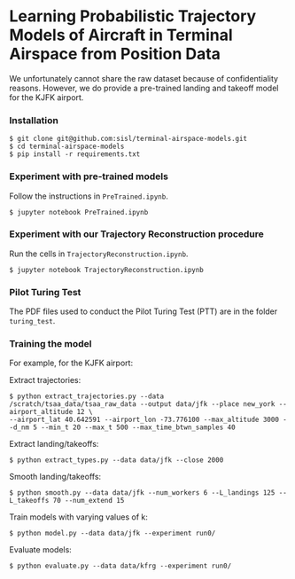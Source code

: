 # Learning Probabilistic Trajectory Models of Aircraft in Terminal Airspace from Position Data

We unfortunately cannot share the raw dataset because of confidentiality reasons. However, we do provide a pre-trained landing and takeoff model for the KJFK airport.

### Installation

```
$ git clone git@github.com:sisl/terminal-airspace-models.git
$ cd terminal-airspace-models
$ pip install -r requirements.txt
```

### Experiment with pre-trained models

Follow the instructions in ```PreTrained.ipynb```.
```
$ jupyter notebook PreTrained.ipynb
```

### Experiment with our Trajectory Reconstruction procedure

Run the cells in ```TrajectoryReconstruction.ipynb```.
```
$ jupyter notebook TrajectoryReconstruction.ipynb
```

### Pilot Turing Test

The PDF files used to conduct the Pilot Turing Test (PTT) are in the folder ```turing_test```.

### Training the model

For example, for the KJFK airport:

Extract trajectories:
```
$ python extract_trajectories.py --data /scratch/tsaa_data/tsaa_raw_data --output data/jfk --place new_york --airport_altitude 12 \
--airport_lat 40.642591 --airport_lon -73.776100 --max_altitude 3000 --d_nm 5 --min_t 20 --max_t 500 --max_time_btwn_samples 40
```

Extract landing/takeoffs:
```
$ python extract_types.py --data data/jfk --close 2000
```

Smooth landing/takeoffs:
```
$ python smooth.py --data data/jfk --num_workers 6 --L_landings 125 --L_takeoffs 70 --num_extend 15
```

Train models with varying values of k:
```
$ python model.py --data data/jfk --experiment run0/
```

Evaluate models:
```
$ python evaluate.py --data data/kfrg --experiment run0/
```